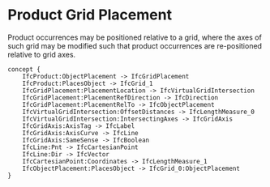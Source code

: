 Product Grid Placement
======================

Product occurrences may be positioned relative to a grid, where the axes of such grid may be modified such that product occurrences are re-positioned relative to grid axes.

```
concept {
    IfcProduct:ObjectPlacement -> IfcGridPlacement
    IfcProduct:PlacesObject -> IfcGrid_1
    IfcGridPlacement:PlacementLocation -> IfcVirtualGridIntersection
    IfcGridPlacement:PlacementRefDirection -> IfcDirection
    IfcGridPlacement:PlacementRelTo -> IfcObjectPlacement
    IfcVirtualGridIntersection:OffsetDistances -> IfcLengthMeasure_0
    IfcVirtualGridIntersection:IntersectingAxes -> IfcGridAxis
    IfcGridAxis:AxisTag -> IfcLabel
    IfcGridAxis:AxisCurve -> IfcLine
    IfcGridAxis:SameSense -> IfcBoolean
    IfcLine:Pnt -> IfcCartesianPoint
    IfcLine:Dir -> IfcVector
    IfcCartesianPoint:Coordinates -> IfcLengthMeasure_1
    IfcObjectPlacement:PlacesObject -> IfcGrid_0:ObjectPlacement
}
```
